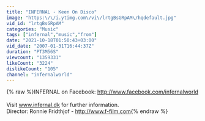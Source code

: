 ```yaml
---
title: "INFERNAL - Keen On Disco"
image: "https:\/\/i.ytimg.com\/vi\/lrtgBsGRpAM\/hqdefault.jpg"
vid_id: "lrtgBsGRpAM"
categories: "Music"
tags: ["infernal","music","from"]
date: "2021-10-18T01:50:43+03:00"
vid_date: "2007-01-31T16:44:37Z"
duration: "PT3M56S"
viewcount: "1359331"
likeCount: "3224"
dislikeCount: "105"
channel: "infernalworld"
---
```

{% raw %}INFERNAL on Facebook: <a rel="nofollow" target="blank" href="http://www.facebook.com/infernalworld">http://www.facebook.com/infernalworld</a><br /><br />Visit www.infernal.dk for further information.<br />Director: Ronnie Fridthjof - <a rel="nofollow" target="blank" href="http://www.f-film.com">http://www.f-film.com</a>{% endraw %}
